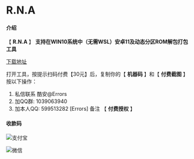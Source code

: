 #  **R.N.A** 

#### 介绍

【 **R.N.A** 】
 **支持在WIN10系统中（无需WSL）安卓11及动态分区ROM解包打包工具** 

[下载地址](https://gitee.com/sharpeter/rna/releases/V21.01.20)

打开工具，按提示扫码付费【30元】后，复制你的【 **机器码** 】和【 **付费截图** 】按以下操作：
1. 私信联系 酷安@Errors
2. 加QQ群: 1039063940
3. 加本人QQ: 599513282  [Errors]    备注 【  **付费授权**  】


#### 收款码

![支付宝](https://gitee.com/sharpeter/rna/raw/master/donate/Alipay-30.jpg)


![微信](https://gitee.com/sharpeter/rna/raw/master/donate/Wechat-30.png)
